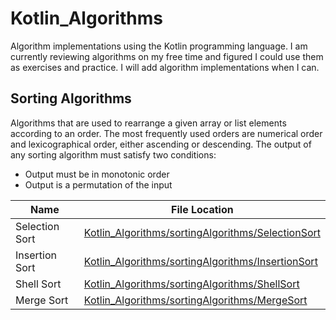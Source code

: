 # Kotlin_Algorithms

Algorithm implementations using the Kotlin programming language. I am currently reviewing algorithms on my free time and figured I could
use them as exercises and practice. I will add algorithm implementations when I can. 


## Sorting Algorithms
Algorithms that are used to rearrange a given array or list elements according to an order. The most frequently used orders are numerical order and lexicographical order, either ascending or descending. The output of any sorting algorithm must satisfy two conditions:
- Output must be in monotonic order
- Output is a permutation of the input


| Name | File Location |
| ---- | ------------- |
| Selection Sort | [Kotlin_Algorithms/sortingAlgorithms/SelectionSort](https://github.com/AbstractAvival/Kotlin_Algorithms/blob/master/src/main/kotlin/sortingAlgorithms/SelectionSort.kt) |
| Insertion Sort | [Kotlin_Algorithms/sortingAlgorithms/InsertionSort](https://github.com/AbstractAvival/Kotlin_Algorithms/blob/master/src/main/kotlin/sortingAlgorithms/InsertionSort.kt) |
| Shell Sort | [Kotlin_Algorithms/sortingAlgorithms/ShellSort](https://github.com/AbstractAvival/Kotlin_Algorithms/blob/master/src/main/kotlin/sortingAlgorithms/ShellSort.kt) |
| Merge Sort | [Kotlin_Algorithms/sortingAlgorithms/MergeSort](https://github.com/AbstractAvival/Kotlin_Algorithms/blob/master/src/main/kotlin/sortingAlgorithms/MergeSort.kt) |
